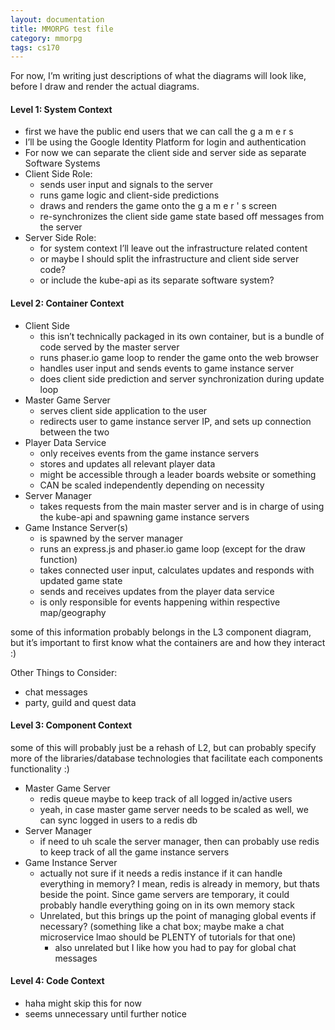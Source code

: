 ```yaml
---
layout: documentation
title: MMORPG test file
category: mmorpg
tags: cs170
---
```


For now, I’m writing just descriptions of what the diagrams will look like, before I draw and render the actual diagrams.

#### Level 1: System Context

* first we have the public end users that we can call the g a m e r s
* I’ll be using the Google Identity Platform for login and authentication
* For now we can separate the client side and server side as separate Software Systems
* Client Side Role:
	* sends user input and signals to the server
	* runs game logic and client-side predictions
	* draws and renders the game onto the g a m e r ' s screen
	* re-synchronizes the client side game state based off messages from the server
* Server Side Role:
	* for system context I’ll leave out the infrastructure related content
	* or maybe I should split the infrastructure and client side server code?
	* or include the kube-api as its separate software system?

#### Level 2: Container Context
* Client Side
	* this isn’t technically packaged in its own container, but is a bundle of code served by the master server
	* runs phaser.io game loop to render the game onto the web browser
	* handles user input and sends events to game instance server
	* does client side prediction and server synchronization during update loop
* Master Game Server
	* serves client side application to the user
	* redirects user to game instance server IP, and sets up connection between the two
* Player Data Service
	* only receives events from the game instance servers
	* stores and updates all relevant player data
	* might be accessible through a leader boards website or something
	* CAN be scaled independently depending on necessity
* Server Manager
	* takes requests from the main master server and is in charge of using the kube-api and spawning game instance servers
* Game Instance Server(s)
	* is spawned by the server manager
	* runs an express.js and phaser.io game loop (except for the draw function)
	* takes connected user input, calculates updates and responds with updated game state
	* sends and receives updates from the player data service
	* is only responsible for events happening within respective map/geography

some of this information probably belongs in the L3 component diagram, but it’s important to first know what the containers are and how they interact :)

Other Things to Consider:

* chat messages
* party, guild and quest data

#### Level 3: Component Context
some of this will probably just be a rehash of L2, but can probably specify more of the libraries/database technologies that facilitate each components functionality :)

* Master Game Server
	* redis queue maybe to keep track of all logged in/active users
	* yeah, in case master game server needs to be scaled as well, we can sync logged in users to a redis db
* Server Manager
	* if need to uh scale the server manager, then can probably use redis to keep track of all the game instance servers
* Game Instance Server
	* actually not sure if it needs a redis instance if it can handle everything in memory?  I mean, redis is already in memory, but thats beside the point.  Since game servers are temporary, it could probably handle everything going on in its own memory stack
	* Unrelated, but this brings up the point of managing global events if necessary? (something like a chat box; maybe make a chat microservice lmao should be PLENTY of tutorials for that one)
		* also unrelated but I like how you had to pay for global chat messages

#### Level 4: Code Context
* haha might skip this for now  
* seems unnecessary until further notice